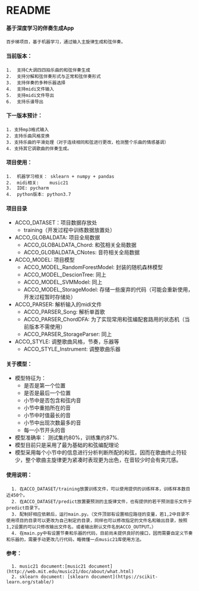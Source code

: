 ﻿# README

#### 基于深度学习的伴奏生成App
    百步梯项目，基于机器学习，通过输入主旋律生成和弦伴奏。

#### 当前版本：
    1.  支持C大调四四拍乐曲的和弦伴奏生成
    2.  支持分解和弦伴奏形式与正常和弦伴奏形式
    3.  支持伴奏的多种乐器选择
    4.  支持midi文件输入
    5.  支持midi文件导出
    6.  支持乐谱导出

#### 下一版本预计：
    1. 支持mp3格式输入
    2. 支持乐曲风格变换
    3. 支持乐曲的平滑处理（对于连续相同和弦进行更改，检测整个乐曲的情感基调）
    4. 支持其它调歌曲的伴奏生成。 

#### 项目使用：
    1.  机器学习相关： sklearn + numpy + pandas
    2.  midi相关:    music21
    3.  IDE: pycharm
    4.  python版本: python3.7
    
#### 项目目录
* ACCO_DATASET：项目数据存放处
   * training（开发过程中训练数据放置处） 
* ACCO_GLOBALDATA:  项目全局数据
   * ACCO_GLOBALDATA_Chord: 和弦相关全局数据
   * ACCO_GLOBALDATA_CNotes: 音符相关全局数据
* ACCO_MODEL: 项目模型
   * ACCO_MODEL_RandomForestModel: 封装的随机森林模型
   * ACCO_MODEL_DescionTree: 同上
   * ACCO_MODEL_SVMModel: 同上
   * ACCO_MODEL_StorageModel: 存储一些废弃的代码（可能会重新使用，开发过程暂时存储处）
* ACCO_PARSER: 解析输入的midi文件
   * ACCO_PARSER_Song:  解析单首歌
   * ACCO_PARSER_ChordDFA: 为了实现常用和弦编配套路用的状态机（当前版本不需使用）
   * ACCO_PARSER_StorageParser: 同上
* ACCO_STYLE: 调整歌曲风格，节奏，乐器等
   * ACCO_STYLE_Instrument: 调整歌曲乐器 

#### 关于模型：
* 模型特征为：
   * 是否是第一个位置
   * 是否是最后一个位置
   * 小节中是否包含和弦内音
   * 小节中重拍所在的音
   * 小节中时值最长的音
   * 小节中出现次数最多的音
   * 每一小节开头的音
* 模型准确率： 测试集约80%，训练集约87%.
* 模型目前只是采用了最为基础的和弦编配理论
* 模型采用每个小节中的信息进行分析判断所配的和弦，因而在歌曲终止符较少，整个歌曲主旋律更为紧凑时表现更为出色，在音较少时会有突兀感。

#### 使用说明：
      1. 在ACCO_DATASET/training放置训练文件，可以使用提供的训练样本，训练样本数目近450个。
      2. 在ACCO_DATASET/predict放置要预测的主旋律文件，也有提供的若干预测音乐文件于predict目录下。
      3. 配制好相应依赖后，运行main.py。（文件顶部有设置相应路径的变量，若1,2中目录不使用项目的目录可以更改为自己制定的目录，同样也可以修改指定的文件名和输出目录，按照1,2设置的可以只修改输出文件名，或者输出默认文件名到ACCO_OUTPUT。）
      4. 在main.py中有设置节奏和乐器的代码，目前尚未提供良好的接口，因而需要自定义节奏和乐器的，需要手动更改几行代码，略微懂一点music21库使用方法。

#### 参考：
      1. music21 document:[music21 document](http://web.mit.edu/music21/doc/about/what.html) 
      2. sklearn document: [sklearn document](https://scikit-learn.org/stable/)



